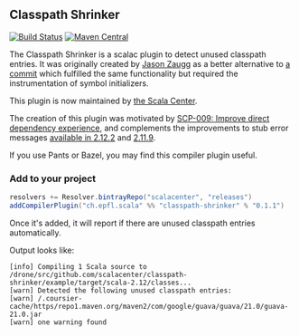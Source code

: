 ## Classpath Shrinker
[![Build Status](https://platform-ci.scala-lang.org/api/badges/scalacenter/classpath-shrinker/status.svg)](https://platform-ci.scala-lang.org/scalacenter/classpath-shrinker)
[![Maven Central](https://img.shields.io/maven-central/v/ch.epfl.scala/classpath-shrinker_2.12.svg)][search.maven]

The Classpath Shrinker is a scalac plugin to detect unused classpath entries.
It was originally created by [Jason Zaugg](https://github.com/retronym) as a better alternative to [a commit](https://github.com/jvican/scala/commit/8d22990ce32d9215f7e1fdd839f00f651b283744)
which fulfilled the same functionality but required the instrumentation of symbol
initializers.

This plugin is now maintained by [the Scala Center](https://scala.epfl.ch).

The creation of this plugin was motivated by [SCP-009: Improve direct dependency experience](https://github.com/scalacenter/advisoryboard/blob/master/proposals/009-improve-direct-dependency-experience.md),
and complements the improvements to stub error messages [available in 2.12.2](https://github.com/scala/scala/pull/5724)
and [2.11.9](https://github.com/scala/scala/issues/5804).

If you use Pants or Bazel, you may find this compiler plugin useful.

### Add to your project

```scala
resolvers += Resolver.bintrayRepo("scalacenter", "releases")
addCompilerPlugin("ch.epfl.scala" %% "classpath-shrinker" % "0.1.1")
```

Once it's added, it will report if there are unused classpath entries automatically.

Output looks like:

```
[info] Compiling 1 Scala source to /drone/src/github.com/scalacenter/classpath-shrinker/example/target/scala-2.12/classes...
[warn] Detected the following unused classpath entries: 
[warn] /.coursier-cache/https/repo1.maven.org/maven2/com/google/guava/guava/21.0/guava-21.0.jar
[warn] one warning found
```

[search.maven]: http://search.maven.org/#search|ga|1|ch.epfl.scala.classpath-shrinker
